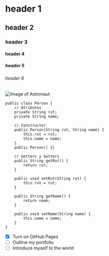 # header 1
## header 2
### header 3
#### header 4
##### header 5
###### header 6
![Image of Astronaut](https://i.pinimg.com/736x/af/aa/30/afaa3016cb15d6967ce1a3aac58f9adf.jpg)

```
public class Person {
    // Atributos
    private String rut;
    private String name;

    // Constructor
    public Person(String rut, String name) {
        this.rut = rut;
        this.name = name;
    }
    public Person() {}

    // Getters y Setters
    public String getRut() {
        return rut;
    }

    public void setRut(String rut) {
        this.rut = rut;
    }

    public String getName() {
        return name;
    }

    public void setName(String name) {
        this.name = name;
    }
}
```

- [x] Turn on GitHub Pages
- [ ] Outline my portfolio
- [ ] Introduce myself to the world
